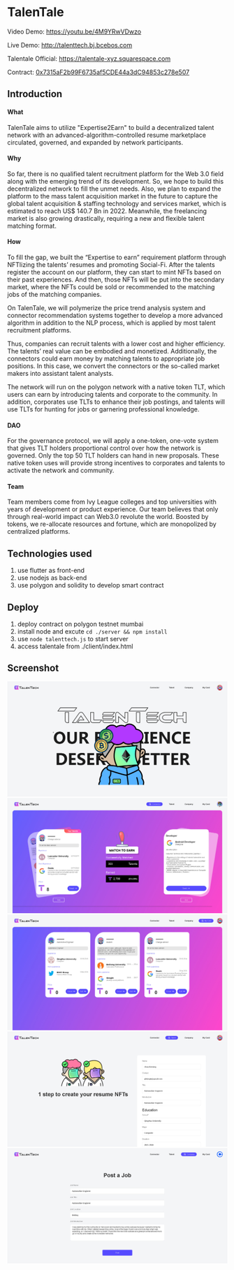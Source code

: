 # TalenTale

Video Demo: <https://youtu.be/4M9YRwVDwzo>

Live Demo: <http://talenttech.bj.bcebos.com>

Talentale Official: <https://talentale-xyz.squarespace.com>

Contract: [0x7315aF2b99F6735af5CDE44a3dC94853c278e507](https://mumbai.polygonscan.com/address/0x7315aF2b99F6735af5CDE44a3dC94853c278e507)


## Introduction

#### What

TalenTale aims to utilize "Expertise2Earn" to build a decentralized talent network with an advanced-algorithm-controlled resume marketplace circulated, governed, and expanded by network participants.

#### Why

So far, there is no qualified talent recruitment platform for the Web 3.0 field along with the emerging trend of its development. So, we hope to build this decentralized network to fill the unmet needs. Also, we plan to expand the platform to the mass talent acquisition market in the future to capture the global talent acquisition & staffing technology and services market, which is estimated to reach US$ 140.7 Bn in 2022. Meanwhile, the freelancing market is also growing drastically, requiring a new and flexible talent matching format.

#### How

To fill the gap, we built the “Expertise to earn” requirement platform through NFTlizing the talents’ resumes and promoting Social-Fi. After the talents register the account on our platform, they can start to mint NFTs based on their past experiences. And then, those NFTs will be put into the secondary market, where the NFTs could be sold or recommended to the matching jobs of the matching companies.

On TalenTale, we will polymerize the price trend analysis system and connector recommendation systems together to develop a more advanced algorithm in addition to the NLP process, which is applied by most talent recruitment platforms.

Thus, companies can recruit talents with a lower cost and higher efficiency. The talents’ real value can be embodied and monetized. Additionally, the connectors could earn money by matching talents to appropriate job positions. In this case, we convert the connectors or the so-called market makers into assistant talent analysts. 

The network will run on the polygon network with a native token TLT, which users can earn by introducing talents and corporate to the community. In addition, corporates use TLTs to enhance their job postings, and talents will use TLTs for hunting for jobs or garnering professional knowledge.

#### DAO

For the governance protocol, we will apply a one-token, one-vote system that gives TLT holders proportional control over how the network is governed. Only the top 50 TLT holders can hand in new proposals. These native token uses will provide strong incentives to corporates and talents to activate the network and community.

#### Team

Team members come from Ivy League colleges and top universities with years of development or product experience. Our team believes that only through real-world impact can Web3.0 revolute the world. Boosted by tokens, we re-allocate resources and fortune, which are monopolized by centralized platforms.


## Technologies used
1. use flutter as front-end
2. use nodejs as back-end
3. use polygon and solidity to develop smart contract


## Deploy
1. deploy contract on polygon testnet mumbai
2. install node and excute `cd ./server && npm install` 
3. use `node talenttech.js` to start server
4. access talentale from ./client/index.html


## Screenshot
![home](https://github.com/ghking1/talentale/raw/master/docs/home.jpg)
![connector](https://github.com/ghking1/talentale/raw/master/docs/connector.jpg)
![mycards](https://github.com/ghking1/talentale/raw/master/docs/mycards.jpg)
![talent](https://github.com/ghking1/talentale/raw/master/docs/talent.jpg)
![company](https://github.com/ghking1/talentale/raw/master/docs/company.jpg)
